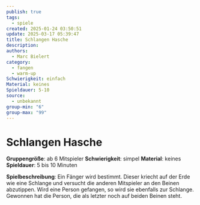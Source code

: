 ```yaml
---
publish: true
tags:
  - spiele
created: 2025-01-24 03:50:51
update: 2025-03-17 05:39:47
title: Schlangen Hasche
description: 
authors:
  - Marc Bielert
category:
  - fangen
  - warm-up
Schwierigkeit: einfach
Material: keines
Spieldauer: 5-10
source:
  - unbekannt
group-min: "6"
group-max: "99"
---
```


#  Schlangen Hasche

**Gruppengröße**: ab 6 Mitspieler
**Schwierigkeit**: simpel
**Material**: keines
**Spieldauer**: 5 bis 10 Minuten

**Spielbeschreibung**:
Ein Fänger wird bestimmt. Dieser kriecht auf der Erde wie eine Schlange und versucht die anderen Mitspieler an den Beinen abzutippen.
Wird eine Person gefangen, so wird sie ebenfalls zur Schlange.
Gewonnen hat die Person, die als letzter noch auf beiden Beinen steht.

